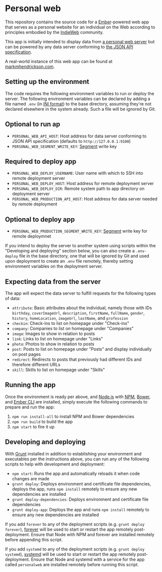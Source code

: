 # Personal web

This repository contains the source code for a [Ember](https://www.emberjs.com/)-powered web app that serves as a personal website for an individual on the Web according to principles embodied by the [IndieWeb](https://indieweb.org/) community.

This app is initially intended to display data from [a personal web server](https://github.com/asheville/personal-server) but can be powered by any data server conforming to [the JSON API specification](http://jsonapi.org/).

A real-world instance of this web app can be found at [markmhendrickson.com](http://markmhendrickson.com/).

## Setting up the environment

The code requires the following environment variables to run or deploy the server. The following environment variables can be declared by adding a file named `.env` (in [INI format](https://en.wikipedia.org/wiki/INI_file)) to the base directory, assuming they're not declared elsewhere in the system already. Such a file will be ignored by Git.

## Optional to run ap

- `PERSONAL_WEB_API_HOST`: Host address for data server conforming to JSON API specification (defaults to `http://127.0.0.1:9100`)
- `PERSONAL_WEB_SEGMENT_WRITE_KEY`: [Segment](http://segment.com) write key

## Required to deploy app

- `PERSONAL_WEB_DEPLOY_USERNAME`: User name with which to SSH into remote deployment server
- `PERSONAL_WEB_DEPLOY_HOST`: Host address for remote deployment server
- `PERSONAL_WEB_DEPLOY_DIR`: Remote system path to app directory on deployment server
- `PERSONAL_WEB_PRODUCTION_API_HOST`: Host address for data server needed by remote deployment

## Optional to deploy app

- `PERSONAL_WEB_PRODUCTION_SEGMENT_WRITE_KEY`: [Segment](http://segment.com) write key for remote deploymnet

If you intend to deploy the server to another system using scripts within the "Developing and deploying" section below, you can also create a `.env-deploy` file in the base directory, one that will be ignored by Git and used upon deployment to create an `.env` file remotely, thereby setting environment variables on the deployment server.

## Expecting data from the server

The app will expect the data server to fulfill requests for the following types of data:

- `attribute`: Basic attributes about the individual, namely those with IDs `birthday`, `coverImageUrl`, `description`, `firstName`, `fullName`, `gender`,  `history`, `homeLocation`, `imageUrl`, `lastName`, and `profession`
- `checkin`: Check-ins to list on homepage under "Check-ins"
- `company`: Companies to list on homepage under "Companies"
- `image`: Images to show in relation to posts
- `link`: Links to list on homepage under "Links"
- `photo`: Photos to show in relation to posts
- `post`: Posts to list on homepage under "Posts" and display individually on post pages
- `redirect`: Redirects to posts that previously had different IDs and therefore different URLs
- `skill`: Skills to list on homepage under "Skills"

## Running the app

Once the environment is ready per above, and [Node.js](http://nodejs.org/) with [NPM](https://www.npmjs.com/), [Bower](https://bower.io/), and [Ember CLI](https://ember-cli.com/) are installed, simply execute the following commands to prepare and run the app:

1. `npm run install-all` to install NPM and Bower dependencies
2. `npm run build` to build the app
3. `npm start` to fire it up

## Developing and deploying

With [Grunt](gruntjs.com) installed in addition to establishing your environment and executables per the instructions above, you can run any of the following scripts to help with development and deployment:

- `npm start`: Runs the app and automatically reloads it when code changes are made
- `grunt deploy`: Deploys environment and certificate file dependencies, deploys the app, runs `npm install` remotely to ensure any new dependencies are installed
- `grunt deploy-dependencies`: Deploys environment and certificate file dependencies
- `grunt deploy-app`: Deploys the app and runs `npm install` remotely to ensure any new dependencies are installed

If you add `forever` to any of the deployment scripts (e.g. `grunt deploy forever`), [forever](https://github.com/foreverjs/forever) will be used to start or restart the app remotely post-deployment. Ensure that Node with NPM and forever are installed remotely before appending this script.

If you add `systemd` to any of the deployment scripts (e.g. `grunt deploy systemd`), [systemd](https://www.digitalocean.com/community/tutorials/systemd-essentials-working-with-services-units-and-the-journal) will be used to start or restart the app remotely post-deployment. Ensure that Node and systemd with a service for the app called `personalweb` are installed remotely before running this script.
